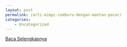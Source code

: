 ```yaml
---
layout: post
permalink: /arti-mimpi-cemburu-dengan-mantan-pacar/
categories:
    - Uncategorized
---
```


[Baca Selengkapnya](/01)